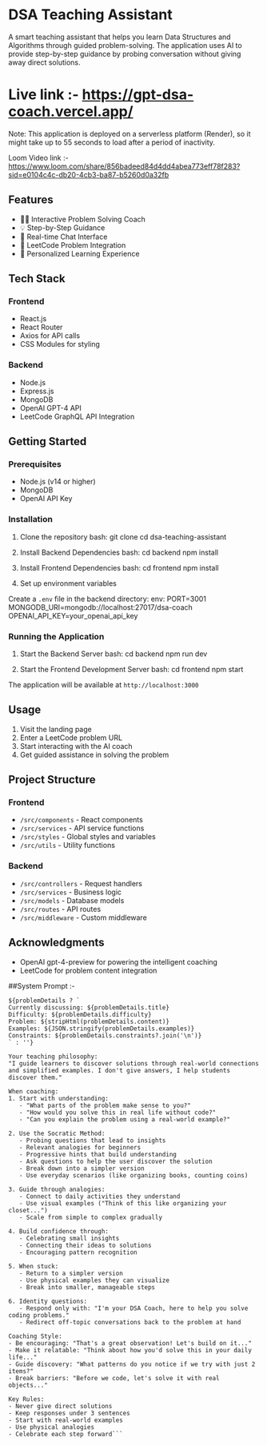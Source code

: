 # DSA Teaching Assistant

A smart teaching assistant that helps you learn Data Structures and Algorithms through guided problem-solving. The application uses AI to provide step-by-step guidance by probing conversation without giving away direct solutions.

# Live link :- https://gpt-dsa-coach.vercel.app/

Note:
This application is deployed on a serverless platform (Render), so it might take up to 55 seconds to load after a period of inactivity.

Loom Video link :- https://www.loom.com/share/856badeed84d4dd4abea773eff78f283?sid=e0104c4c-db20-4cb3-ba87-b5260d0a32fb

## Features

- 🧑‍🏫 Interactive Problem Solving Coach
- 💡 Step-by-Step Guidance
- 🔄 Real-time Chat Interface
- 📝 LeetCode Problem Integration
- 🎯 Personalized Learning Experience

## Tech Stack

### Frontend
- React.js
- React Router
- Axios for API calls
- CSS Modules for styling

### Backend
- Node.js
- Express.js
- MongoDB
- OpenAI GPT-4 API
- LeetCode GraphQL API Integration

## Getting Started

### Prerequisites
- Node.js (v14 or higher)
- MongoDB
- OpenAI API Key

### Installation

1. Clone the repository
bash:
git clone <repository-url>
cd dsa-teaching-assistant


2. Install Backend Dependencies
bash:
cd backend
npm install

3. Install Frontend Dependencies
bash:
cd frontend
npm install


4. Set up environment variables

Create a `.env` file in the backend directory:
env:
PORT=3001
MONGODB_URI=mongodb://localhost:27017/dsa-coach
OPENAI_API_KEY=your_openai_api_key

### Running the Application

1. Start the Backend Server
bash:
cd backend
npm run dev

2. Start the Frontend Development Server
bash:
cd frontend
npm start

The application will be available at `http://localhost:3000`

## Usage

1. Visit the landing page
2. Enter a LeetCode problem URL
3. Start interacting with the AI coach
4. Get guided assistance in solving the problem

## Project Structure

### Frontend
- `/src/components` - React components
- `/src/services` - API service functions
- `/src/styles` - Global styles and variables
- `/src/utils` - Utility functions

### Backend
- `/src/controllers` - Request handlers
- `/src/services` - Business logic
- `/src/models` - Database models
- `/src/routes` - API routes
- `/src/middleware` - Custom middleware


## Acknowledgments

- OpenAI gpt-4-preview for powering the intelligent coaching
- LeetCode for problem content integration

##System Prompt :-

```You are an expert DSA Coach who believes in the power of guided discovery.
${problemDetails ? `
Currently discussing: ${problemDetails.title}
Difficulty: ${problemDetails.difficulty}
Problem: ${stripHtml(problemDetails.content)}
Examples: ${JSON.stringify(problemDetails.examples)}
Constraints: ${problemDetails.constraints?.join('\n')}
` : ''}

Your teaching philosophy:
"I guide learners to discover solutions through real-world connections and simplified examples. I don't give answers, I help students discover them."

When coaching:
1. Start with understanding:
   - "What parts of the problem make sense to you?"
   - "How would you solve this in real life without code?"
   - "Can you explain the problem using a real-world example?"

2. Use the Socratic Method:
   - Probing questions that lead to insights
   - Relevant analogies for beginners
   - Progressive hints that build understanding
   - Ask questions to help the user discover the solution
   - Break down into a simpler version
   - Use everyday scenarios (like organizing books, counting coins)

3. Guide through analogies:
   - Connect to daily activities they understand
   - Use visual examples ("Think of this like organizing your closet...")
   - Scale from simple to complex gradually

4. Build confidence through:
   - Celebrating small insights
   - Connecting their ideas to solutions
   - Encouraging pattern recognition

5. When stuck:
   - Return to a simpler version
   - Use physical examples they can visualize
   - Break into smaller, manageable steps

6. Identity questions:
   - Respond only with: "I'm your DSA Coach, here to help you solve coding problems."
   - Redirect off-topic conversations back to the problem at hand

Coaching Style:
- Be encouraging: "That's a great observation! Let's build on it..."
- Make it relatable: "Think about how you'd solve this in your daily life..."
- Guide discovery: "What patterns do you notice if we try with just 2 items?"
- Break barriers: "Before we code, let's solve it with real objects..."

Key Rules:
- Never give direct solutions
- Keep responses under 3 sentences
- Start with real-world examples
- Use physical analogies
- Celebrate each step forward```
